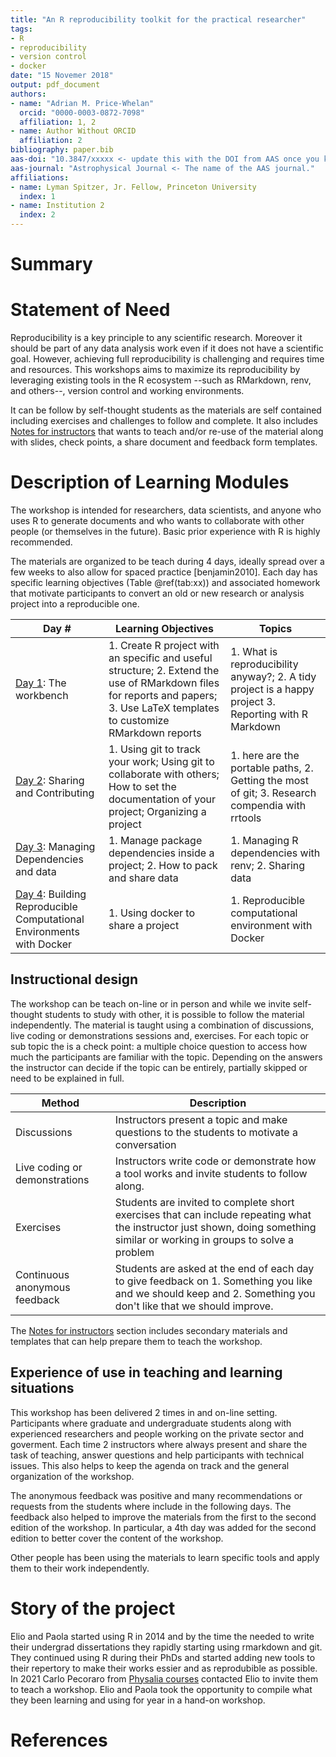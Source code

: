 ```yaml
---
title: "An R reproducibility toolkit for the practical researcher"
tags:
- R
- reproducibility
- version control
- docker
date: "15 Novemer 2018"
output: pdf_document
authors:
- name: "Adrian M. Price-Whelan"
  orcid: "0000-0003-0872-7098"
  affiliation: 1, 2
- name: Author Without ORCID
  affiliation: 2
bibliography: paper.bib
aas-doi: "10.3847/xxxxx <- update this with the DOI from AAS once you know it."
aas-journal: "Astrophysical Journal <- The name of the AAS journal."
affiliations:
- name: Lyman Spitzer, Jr. Fellow, Princeton University
  index: 1
- name: Institution 2
  index: 2
---
```


# Summary

# Statement of Need

Reproducibility is a key principle to any scientific research.
Moreover it should be part of any data analysis work even if it does not have a scientific goal.
However, achieving full reproducibility is challenging and requires time and resources.
This workshops aims to maximize its reproducibility by leveraging existing tools in the R ecosystem --such as RMarkdown, renv, and others--, version control and working environments.

It can be follow by self-thought students as the materials are self contained including exercises and challenges to follow and complete.
It also includes [Notes for instructors](https://reproducibility.rocks/notes_for_instructors/) that wants to teach and/or re-use of the material along with slides, check points, a share document and feedback form templates.

# Description of Learning Modules

The workshop is intended for researchers, data scientists, and anyone who uses R to generate documents and who wants to collaborate with other people (or themselves in the future).
Basic prior experience with R is highly recommended.

The materials are organized to be teach during 4 days, ideally spread over a few weeks to also allow for spaced practice \[benjamin2010\].
Each day has specific learning objectives (Table \@ref(tab:xx)) and associated homework that motivate participants to convert an old or new research or analysis project into a reproducible one.

| Day \#                                                                                                               | Learning Objectives                                                                                                                                                            | Topics                                                                                                 |
|---------------|-------------------------------------------|---------------|
| [Day 1](https://reproducibility.rocks/materials/day1/): The workbench                                                | 1\. Create R project with an specific and useful structure; 2. Extend the use of RMarkdown files for reports and papers; 3. Use LaTeX templates to customize RMarkdown reports | 1\. What is reproducibility anyway?; 2. A tidy project is a happy project 3. Reporting with R Markdown |
| [Day 2](https://reproducibility.rocks/materials/day2/): Sharing and Contributing                                     | 1\. Using git to track your work; Using git to collaborate with others; How to set the documentation of your project; Organizing a project                                     | 1\. here are the portable paths, 2. Getting the most of git; 3. Research compendia with rrtools        |
| [Day 3](https://reproducibility.rocks/materials/day3/): Managing Dependencies and data                               | 1\. Manage package dependencies inside a project; 2. How to pack and share data                                                                                                | 1\. Managing R dependencies with renv; 2. Sharing data                                                 |
| [Day 4](https://reproducibility.rocks/materials/day4/): Building Reproducible Computational Environments with Docker | 1\. Using docker to share a project                                                                                                                                            | 1\. Reproducible computational environment with Docker                                                 |

## Instructional design

The workshop can be teach on-line or in person and while we invite self-thought students to study with other, it is possible to follow the material independently.
The material is taught using a combination of discussions, live coding or demonstrations sessions and, exercises.
For each topic or sub topic the is a check point: a multiple choice question to access how much the participants are familiar with the topic.
Depending on the answers the instructor can decide if the topic can be entirely, partially skipped or need to be explained in full.

| Method                         | Description                                                                                                                                                                 |
|--------------------------------|-----------------------------------------------------------------------------------------------------------------------------------------------------------------------------|
| Discussions                    | Instructors present a topic and make questions to the students to motivate a conversation                                                                                   |
| Live coding or demonstrations  | Instructors write code or demonstrate how a tool works and invite students to follow along.                                                                                 |
| Exercises                      | Students are invited to complete short exercises that can include repeating what the instructor just shown, doing something similar or working in groups to solve a problem |
| Continuous anonymous feedback  | Students are asked at the end of each day to give feedback on 1. Something you like and we should keep and 2. Something you don't like that we should improve.              |

The [Notes for instructors](https://reproducibility.rocks/notes_for_instructors/) section includes secondary materials and templates that can help prepare them to teach the workshop.

## Experience of use in teaching and learning situations

This workshop has been delivered 2 times in and on-line setting.
Participants where graduate and undergraduate students along with experienced researchers and people working on the private sector and goverment.
Each time 2 instructors where always present and share the task of teaching, answer questions and help participants with technical issues.
This also helps to keep the agenda on track and the general organization of the workshop.

The anonymous feedback was positive and many recommendations or requests from the students where include in the following days.
The feedback also helped to improve the materials from the first to the second edition of the workshop.
In particular, a 4th day was added for the second edition to better cover the content of the workshop.

Other people has been using the materials to learn specific tools and apply them to their work independently.

# Story of the project

Elio and Paola started using R in 2014 and by the time the needed to write their undergrad dissertations they rapidly starting using rmarkdown and git.
They continued using R during their PhDs and started adding new tools to their repertory to make their works essier and as reprodubible as possible.
In 2021 Carlo Pecoraro from [Physalia courses](https://www.physalia-courses.org/) contacted Elio to invite them to teach a workshop.
Elio and Paola took the opportunity to compile what they been learning and using for year in a hand-on workshop.

# References
